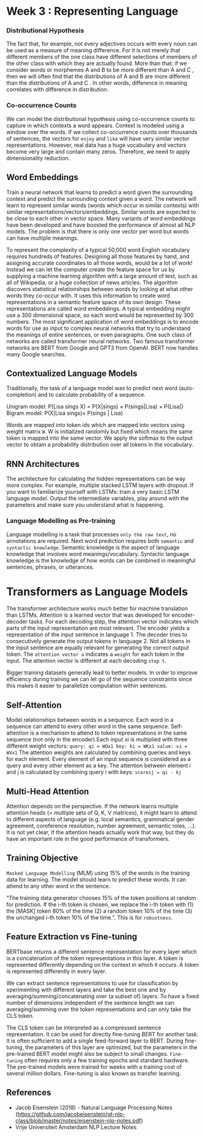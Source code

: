# Week 3 : Representing Language

### Distributional Hypothesis

The fact that, for example, not every adjectives occurs with every noun can be used as a measure of meaning difference. For it is not merely that different members of the one class have different selections of members of the other class with which they are actually found. More than that: if we consider words or morphemes A and B to be more different than A and C , then we will often find that
the distributions of A and B are more different than the distributions of A and C . In other words, difference in meaning correlates with difference in distribution.

### Co-occurrence Counts

We can model the distributional hypothesis using co-occurrence counts to capture in which contexts a word appears. Context is modeled using a window over the words. If we collect co-occurrence counts over thousands of sentences, the vectors for `enjoy` and `like` will have very similar vector representations.
However, real data has a huge vocabulary and vectors become very large and contain many zeros. Therefore, we need to apply dimensionality reduction.

## Word Embeddings

Train a neural network that learns to predict a word given the surrounding context and predict the surrounding context given a word. The network will learn to represent similar words (words which occur in similar contexts) with similar representations/vectors/embeddings. Similar words are expected to be close to each other in vector space. Many variants of word embeddings have been developed and have boosted the performance of almost all NLP models. The problem is that there is only one vector per word but words can have multiple meanings.

To represent the complexity of a typical 50,000 word English vocabulary requires hundreds of features. Designing all those features by hand, and assigning accurate coordinates to all those words, would be a lot of work! Instead we can let the computer create the feature space for us by supplying a machine learning algorithm with a large amount of text, such as all of Wikipedia, or a huge collection of news articles. The algorithm discovers statistical relationships between words by looking at what other words they co-occur with. It uses this information to create word representations in a semantic feature space of its own design. These representations are called word embeddings. A typical embedding might use a 300 dimensional space, so each word would be represented by 300 numbers. The most significant application of word embeddings is to encode words for use as input to complex neural networks that try to understand the meanings of entire sentences, or even paragraphs. One such class of networks are called transformer neural networks. Two famous transformer networks are BERT from Google and GPT3 from OpenAI. BERT now handles many Google searches.

## Contextualized Language Models

Traditionally, the task of a language model was to predict next word (auto-completion) and to calculate probability of a sequence.

Unigram model: P(Lisa sings X) = P(X|sings) × P(sings|Lisa) × P(Lisa|<BOS>)
Bigram model: P(X|Lisa sings)× P(sings |<BOS> Lisa)

Words are mapped into token ids which are mapped into vectors using weight matrix `W`. W is initialized randomly but fixed which means the same token is mapped into the same vector. We apply the softmax to the output vector to obtain a probability distribution over all tokens in the vocabulary.

## RNN Architectures

The architecture for calculating the hidden representations can be way more complex. For example, multiple stacked LSTM layers with dropout. If you want to familiarize yourself with LSTMs: train a very basic LSTM language model. Output the intermediate variables, play around with the parameters and make sure you understand what is happening.

### Language Modelling as Pre-training

Language modelling is a task that processes `only the raw text`, no annotations are required. Next word prediction requires both `semantic` and `syntactic knowledge`. Semantic knowledge is the aspect of language knowledge that involves word meanings/vocabulary. Syntactic language knowledge is the knowledge of how words can be combined in meaningful sentences, phrases, or utterances.

# Transformers as Language Models

The transformer architecture works much better for machine translation than LSTMs. Attention is a learned vector that was developed for encoder-decoder tasks. For each decoding step, the attention vector indicates which parts of the input representation are most relevant. The encoder yields a representation of the input sentence in language 1. The decoder tries to consecutively generate the output tokens in language 2. Not all tokens in the input sentence are equally relevant for generating the correct output token. The `attention vector a` indicates a `weight` for each token in the input. The attention vector is different at each decoding `step t`.

Bigger training datasets generally lead to better models. In order to improve efficiency during training we can let go of the sequence constraints since this makes it easier to parallelize computation within sentences.

## Self-Attention

Model relationships between words in a sequence. Each word in a sequence can attend to every other word in the same sequence. Self-attention is a mechanism to attend to token representations in the same
sequence (not only in the encoder).Each input xi is multiplied with three different weight vectors:
`query: qi = WQx1 key: ki = WKx1 value: vi = WVx1`
The attention weights are calculated by combining queries and keys for each element. Every element of an input sequence is considered as a query and every other element as a key. The attention between element i and j is calculated by combining query i with keys: `scoreij = qi · kj`

## Multi-Head Attention

Attention depends on the perspective. If the network learns multiple attention heads (= multiple sets of Q, K, V matrices), it might learn to attend to different aspects of language (e.g. local semantics, grammatical gender agreement, coreference resolution, number agreement, semantic roles, ...). It is not yet clear, if the attention heads actually work that way, but they do have an important role in the good performance of transformers.

## Training Objective

`Masked Language Modelling` (MLM) using 15% of the words in the training data for learning. The model should learn to predict these words. It can attend to any other word in the sentence.

“The training data generator chooses 15% of the token positions at random for prediction. If the i-th token is chosen, we replace the i-th token with (1) the [MASK] token 80% of the time (2) a random token 10% of the time (3) the unchanged i-th token 10% of the time.”. This is for `robustness`.

## Feature Extraction vs Fine-tuning

BERTbase returns a different sentence representation for every layer which is a concatenation of the token representations in this layer. A token is represented differently depending on the context in which it occurs. A token is represented differently in every layer.

We can extract sentence representations to use for classification by xperimenting with different layers and take the best one and by averaging/summing/concatenating over (a subset of) layers.
To have a fixed number of dimensions independent of the sentence length we can averaging/summing over the token representations and can only take the CLS token.

The CLS token can be interpreted as a compressed sentence representation. It can be used for directly fine-tuning BERT for another task. It is often sufficient to add a single feed-forward layer to BERT.
During fine-tuning, the parameters of this layer are optimized, but the parameters in the pre-trained BERT model might also be subject to small changes. `Fine-tuning` often requires only a few training epochs and standard hardware. The pre-trained models were trained for weeks with a training cost of several million dollars. Fine-tuning is also known as transfer learning.

## References

- Jacob Eisenstein (2018) - Natural Language Processing Notes (https://github.com/jacobeisenstein/gt-nlp-class/blob/master/notes/eisenstein-nlp-notes.pdf) <br/>
- Vrije Universiteit Amsterdam NLP Lecture Notes
